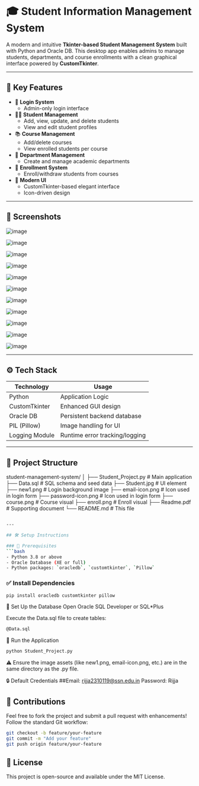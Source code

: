 # 🎓 Student Information Management System

A modern and intuitive **Tkinter-based Student Management System** built with Python and Oracle DB. This desktop app enables admins to manage students, departments, and course enrollments with a clean graphical interface powered by **CustomTkinter**.

---

## 🌟 Key Features

- 🔐 **Login System**
  - Admin-only login interface
- 👨‍🎓 **Student Management**
  - Add, view, update, and delete students
  - View and edit student profiles
- 📚 **Course Management**
  - Add/delete courses
  - View enrolled students per course
- 🏢 **Department Management**
  - Create and manage academic departments
- 🔄 **Enrollment System**
  - Enroll/withdraw students from courses
- 🎨 **Modern UI**
  - CustomTkinter-based elegant interface
  - Icon-driven design

---

## 📸 Screenshots


![image](https://github.com/user-attachments/assets/08aa00ee-05b8-4e94-98e3-1e6caf36d37e)

![image](https://github.com/user-attachments/assets/a984d9aa-6433-43cd-9833-dc6c15f2d569)


![image](https://github.com/user-attachments/assets/40f32a30-808f-40f0-bed9-af7bb539ef5a)

![image](https://github.com/user-attachments/assets/b5fccaf1-9857-4629-b8ad-72986b6f4246)


![image](https://github.com/user-attachments/assets/07a442a8-1b76-47c0-b898-35e705105a2c)

![image](https://github.com/user-attachments/assets/6c3248d5-3c4c-4bae-8a7d-9a6ac975b2ff)


![image](https://github.com/user-attachments/assets/895e818a-a055-4c29-aa37-1ad8b3188a81)


![image](https://github.com/user-attachments/assets/3bb8e662-29dd-40c6-9274-1d102ad4213f)


![image](https://github.com/user-attachments/assets/0b5a14a6-3d16-4d9d-9c79-9e83338ce107)


![image](https://github.com/user-attachments/assets/dc1e45b6-8c67-417e-8935-e3738f8b7f57)


![image](https://github.com/user-attachments/assets/8c72e818-af44-4649-b811-197de78e04f7)

---

## ⚙️ Tech Stack

| Technology       | Usage                               |
|------------------|--------------------------------------|
| Python           | Application Logic                    |
| CustomTkinter    | Enhanced GUI design                  |
| Oracle DB        | Persistent backend database          |
| PIL (Pillow)     | Image handling for UI                |
| Logging Module   | Runtime error tracking/logging       |



---

## 📁 Project Structure

student-management-system/
│
├── Student_Project.py # Main application
├── Data.sql # SQL schema and seed data
├── Student.jpg # UI element
├── new1.png # Login background image
├── email-icon.png # Icon used in login form
├── password-icon.png # Icon used in login form
├── course.png # Course visual
├── enroll.png # Enroll visual
├── Readme.pdf # Supporting document
└── README.md # This file

```bash

---

## 🛠️ Setup Instructions

### 🔄 Prerequisites
```bash
- Python 3.8 or above
- Oracle Database (XE or full)
- Python packages: `oracledb`, `customtkinter`, `Pillow`
```

### ✅ Install Dependencies
```bash
pip install oracledb customtkinter pillow
```
🧬 Set Up the Database
Open Oracle SQL Developer or SQL*Plus

Execute the Data.sql file to create tables:
```bash
@Data.sql
```
🚀 Run the Application
```bash
python Student_Project.py
```

⚠️ Ensure the image assets (like new1.png, email-icon.png, etc.) are in the same directory as the .py file.

🔒 Default Credentials
##Email: rijja2310119@ssn.edu.in
Password: Rijja

🤝 Contributions
---
Feel free to fork the project and submit a pull request with enhancements!
Follow the standard Git workflow:
```bash
git checkout -b feature/your-feature
git commit -m "Add your feature"
git push origin feature/your-feature
```
📜 License
---
This project is open-source and available under the MIT License.



